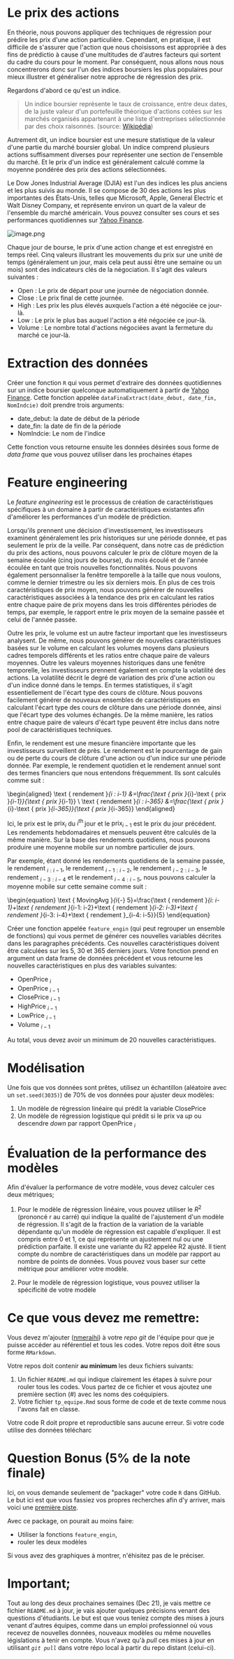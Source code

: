 # Le prix des actions

En théorie, nous pouvons appliquer des techniques de régression pour prédire les prix d'une action particulière. Cependant, en pratique, il est difficile de s'assurer que l'action que nous choisissons est appropriée à des fins de prédictio à cause d'une multitudes de d'autres facteurs qui sortent du cadre du cours pour le moment. Par conséquent, nous allons nous nous concentrerons donc sur l'un des indices boursiers les plus populaires pour mieux illustrer et généraliser notre approche de régression des prix.

Regardons d'abord ce qu'est un indice. 

>Un indice boursier représente le taux de croissance, entre deux dates, de la juste valeur d'un portefeuille théorique d'actions cotées sur les marchés organisés appartenant à une liste d'entreprises sélectionnée par des choix raisonnés. (source: [Wikipédia](https://fr.wikipedia.org/wiki/Indice_boursier#:~:text=Un%20indice%20boursier%20d%C3%A9signe%2C%20quasiment,s%C3%A9lectionn%C3%A9e%20par%20des%20choix%20raisonn%C3%A9s.))



Autrement dit, un indice boursier est une mesure statistique de la valeur d'une partie du marché boursier global. Un indice comprend plusieurs actions suffisamment diverses pour représenter une section de l'ensemble du marché. Et le prix d'un indice est généralement calculé comme la moyenne pondérée des prix des actions sélectionnées.



Le Dow Jones Industrial Average (DJIA) est l'un des indices les plus anciens et les plus suivis au monde. Il se compose de 30 des actions les plus importantes des États-Unis, telles que Microsoft, Apple, General Electric et Walt Disney Company, et représente environ un quart de la valeur de l'ensemble du marché américain. Vous pouvez consulter ses cours et ses performances quotidiennes sur [Yahoo Finance](https://finance.yahoo.com/quote/%5EDJI/history?p=%5EDJI&guccounter=1). 

![image.png](attachment:12bf53bb-d45d-43d4-aa76-2b4275563440.png)

Chaque jour de bourse, le prix d'une action change et est enregistré en temps réel. Cinq valeurs illustrant les mouvements du prix sur une unité de temps (généralement un jour, mais cela peut aussi être une semaine ou un mois) sont des indicateurs clés de la négociation. Il s'agit des valeurs suivantes :

- Open : Le prix de départ pour une journée de négociation donnée.
- Close : Le prix final de cette journée.
- High : Les prix les plus élevés auxquels l'action a été négociée ce jour-là.
- Low : Le prix le plus bas auquel l'action a été négociée ce jour-là.
- Volume : Le nombre total d'actions négociées avant la fermeture du marché ce jour-là.

# Extraction des données

Créer une fonction `R` qui vous permet d'extraire des données quotidiennes sur un indice boursier quelconque automatiquement à partir de [Yahoo Finance](https://ca.finance.yahoo.com/). Cette fonction appelée `dataFinaExtract(date_debut, date_fin, NomIndcie)` doit prendre trois arguments:

* date_debut: la date de début de la période
* date_fin: la date de fin de la période
* NomIndcie: Le nom de l'indice

Cette fonction vous retourne ensuite les données désirées sous forme de _data frame_ que vous pouvez utiliser dans les prochaines étapes

# Feature engineering

Le _feature engineering_ est le processus de création de caractéristiques spécifiques à un domaine à partir de caractéristiques existantes afin d'améliorer les performances d'un modèle de prédiction.

Lorsqu'ils prennent une décision d'investissement, les investisseurs examinent généralement les prix historiques sur une période donnée, et pas seulement le prix de la veille. Par conséquent, dans notre cas de prédiction du prix des actions, nous pouvons calculer le prix de clôture moyen de la semaine écoulée (cinq jours de bourse), du mois écoulé et de l'année écoulée en tant que trois nouvelles fonctionnalités. Nous pouvons également personnaliser la fenêtre temporelle à la taille que nous voulons, comme le dernier trimestre ou les six derniers mois. En plus de ces trois caractéristiques de prix moyen, nous pouvons générer de nouvelles caractéristiques associées à la tendance des prix en calculant les ratios entre chaque paire de prix moyens dans les trois différentes périodes de temps, par exemple, le rapport entre le prix moyen de la semaine passée et celui de l'année passée.

Outre les prix, le volume est un autre facteur important que les investisseurs analysent. De même, nous pouvons générer de nouvelles caractéristiques basées sur le volume en calculant les volumes moyens dans plusieurs cadres temporels différents et les ratios entre chaque paire de valeurs moyennes.
Outre les valeurs moyennes historiques dans une fenêtre temporelle, les investisseurs prennent également en compte la volatilité des actions. La volatilité décrit le degré de variation des prix d'une action ou d'un indice donné dans le temps. En termes statistiques, il s'agit essentiellement de l'écart type des cours de clôture. Nous pouvons facilement générer de nouveaux ensembles de caractéristiques en calculant l'écart type des cours de clôture dans une période donnée, ainsi que l'écart type des volumes échangés. De la même manière, les ratios entre chaque paire de valeurs d'écart type peuvent être inclus dans notre pool de caractéristiques techniques.
 

Enfin, le rendement est une mesure financière importante que les investisseurs surveillent de près. Le rendement est le pourcentage de gain ou de perte du cours de clôture d'une action ou d'un indice sur une période donnée. Par exemple, le rendement quotidien et le rendement annuel sont des termes financiers que nous entendons fréquemment. Ils sont calculés comme suit :

\begin{aligned}
\text { rendement }_{i : i-1} &=\frac{\text { prix }_{i}-\text { prix }_{i-1}}{\text { prix }_{i-1}} \\
\text { rendement }_{i : i-365} &=\frac{\text { prix }_{i}-\text { prix }_{i-365}}{\text { prix }_{i-365}}
\end{aligned}

Ici, le prix est le $\text{prix}_i$ du $i^{\text {th }}$ jour et le $\text{prix}_{i-1}$ est le prix du jour précédent. Les rendements hebdomadaires et mensuels peuvent être calculés de la même manière. Sur la base des rendements quotidiens, nous pouvons produire une moyenne mobile sur un nombre particulier de jours.

Par exemple, étant donné les rendements quotidiens de la semaine passée, le rendement $_{i : i-1}$, le rendement $_{i-1 : i-2}$, le rendement $_{i-2 : i-3}$, le rendement $_{i-3 : i-4}$ et le rendement $_{i-4 : i-5}$, nous pouvons calculer la moyenne mobile sur cette semaine comme suit :

\begin{equation}
\text { MovingAvg }_{i_{-} 5}=\frac{\text { rendement }_{i: i-1}+\text { rendement }_{i-1: i-2}+\text { rendement }_{i-2: i-3}+\text { rendement }_{i-3: i-4}+\text { rendement }_{i-4: i-5}}{5}
\end{equation}

Créer une fonction appelée `feature_engin` (qui peut regrouper un ensemble de fonctions) qui vous permet de générer ces nouvelles variables décrites dans les paragraphes précédents. Ces nouvelles caractéristiques doivent être calculées sur les 5, 30 et 365 derniers jours. Votre fonction prend en argument un data frame de données précédent et vous retourne les nouvelles caractéristiques en plus des variables suivantes:

* $\text { OpenPrice }_{i}$
* $\text { OpenPrice }_{i-1}$
* $\text { ClosePrice }_{i-1}$
* $\text { HighPrice }_{i-1}$
* $\text { LowPrice }_{i-1}$
* $\text { Volume }_{i-1}$

Au total, vous devez avoir un minimum de 20 nouvelles caractéristiques.

# Modélisation

Une fois que vos données sont prêtes, utilisez un échantillon (aléatoire avec un `set.seed(3035)`) de 70% de vos données pour ajuster deux modèles:

1. Un modèle de régression linéaire qui prédit la variable $\text{ClosePrice}$
2. Un modèle de régression logistique qui prédit si le prix va _up_ ou descendre _down_ par rapport $\text { OpenPrice }_{i}$


# Évaluation de la performance des modèles

Afin d'évaluer la performance de votre modèle, vous devez calculer ces deux métriques;

1. Pour le modèle de régression linéaire, vous pouvez utiliser le $R^2$ (prononcé r au carré) qui indique la qualité de l'ajustement d'un modèle de régression. Il s'agit de la fraction de la variation de la variable dépendante qu'un modèle de régression est capable d'expliquer. Il est compris entre 0 et 1, ce qui représente un ajustement nul ou une prédiction parfaite. Il existe une variante du R2 appelée R2 ajusté. Il tient compte du nombre de caractéristiques dans un modèle par rapport au nombre de points de données. Vous pouvez vous baser sur cette métrique pour améliorer votre modèle.

2. Pour le modèle de régression logistique, vous pouvez utiliser la spécificité de votre modèle


# Ce que vous devez me remettre:

Vous devez m'ajouter ([nmeraihi](https://github.com/nmeraihi)) à votre _repo git_ de l'équipe pour que je puisse accéder au référentiel et tous les codes. Votre repos doit être sous forme `RMarkdown`.

Votre repos doit contenir **au minimum** les deux fichiers suivants:
1. Un fichier `README.md` qui indique clairement les étapes à suivre pour rouler tous les codes. Vous partez de ce fichier et vous ajoutez une première section (#) avec les noms des coéquipiers. 
2. Votre fichier `tp_equipe.Rmd` sous forme de code et de texte comme nous l'avons fait en classe.

Votre code R doit propre et reproductible sans aucune erreur. Si votre code utilise des données télécharc

# Question Bonus (5% de la note finale)

Ici, on vous demande seulement de "packager" votre code `R` dans GitHub. Le but ici est que vous fassiez vos propres recherches afin d'y arriver, mais voici une [première piste](https://kbroman.org/pkg_primer/pages/github.html). 

Avec ce package, on pourait au moins faire:
* Utiliser la fonctions `feature_engin`,
* rouler les deux modèles

Si vous avez des graphiques à montrer, n'éhisitez pas de le préciser.

# Important;

Tout au long des deux prochaines semaines (Dec 21), je vais mettre ce fichier `README.md` à jour, je vais ajouter quelques précisions venant des questions d'étudiants. Le but est que vous teniez compte des mises à jours venant d'autres équipes, comme dans un emploi professionnel où vous recevez de nouvelles données, nouveaux modèles ou même nouvelles législations à tenir en compte. Vous n'avez qu'à _pull_ ces mises à jour en utilisant _`git pull`_ dans votre répo local à partir du repo distant (celui-ci).


```python

```
